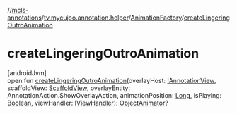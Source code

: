 //[mcls-annotations](../../../index.md)/[tv.mycujoo.annotation.helper](../index.md)/[AnimationFactory](index.md)/[createLingeringOutroAnimation](create-lingering-outro-animation.md)

# createLingeringOutroAnimation

[androidJvm]\
open fun [createLingeringOutroAnimation](create-lingering-outro-animation.md)(overlayHost: [IAnnotationView](../../tv.mycujoo.annotation.annotation/-i-annotation-view/index.md), scaffoldView: [ScaffoldView](../../tv.mycujoo.annotation.widget/-scaffold-view/index.md), overlayEntity: AnnotationAction.ShowOverlayAction, animationPosition: [Long](https://kotlinlang.org/api/latest/jvm/stdlib/kotlin/-long/index.html), isPlaying: [Boolean](https://kotlinlang.org/api/latest/jvm/stdlib/kotlin/-boolean/index.html), viewHandler: [IViewHandler](../-i-view-handler/index.md)): [ObjectAnimator](https://developer.android.com/reference/kotlin/android/animation/ObjectAnimator.html)?
